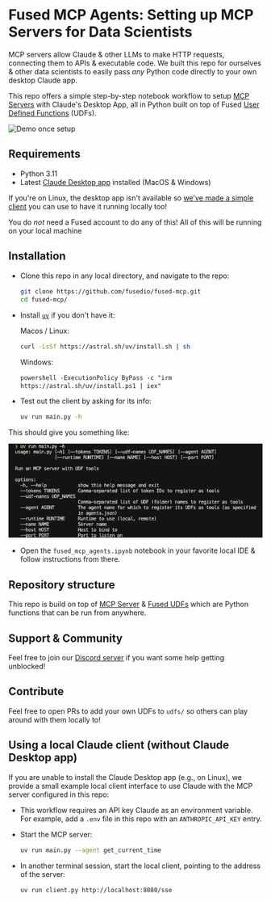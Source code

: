 # Fused MCP Agents: Setting up MCP Servers for Data Scientists

MCP servers allow Claude & other LLMs to make HTTP requests, connecting them to APIs & executable code. We built this repo for ourselves & other data scientists to easily pass _any_ Python code directly to your own desktop Claude app. 

This repo offers a simple step-by-step notebook workflow to setup [MCP Servers](https://modelcontextprotocol.io/introduction) with Claude's Desktop App, all in Python built on top of Fused [User Defined Functions](https://docs.fused.io/core-concepts/write/) (UDFs).

![Demo once setup](https://fused-magic.s3.us-west-2.amazonaws.com/udf-mcp-repo/readme_asset/mcp_demo_fused_notebook_2.5x.gif)

## Requirements
- Python 3.11
- Latest [Claude Desktop app](https://claude.ai/download) installed (MacOS & Windows)

If you're on Linux, the desktop app isn't available so [we've made a simple client](#using-a-local-claude-client-without-claude-desktop-app) you can use to have it running locally too!

You do _not_ need a Fused account to do any of this! All of this will be running on your local machine

## Installation

- Clone this repo in any local directory, and navigate to the repo:

  ```bash
  git clone https://github.com/fusedio/fused-mcp.git
  cd fused-mcp/
  ```

- Install [`uv`](https://docs.astral.sh/uv/getting-started/installation/)
  if you don't have it:

  Macos / Linux:
  ```bash
  curl -LsSf https://astral.sh/uv/install.sh | sh
  ```

  Windows:
  ```
  powershell -ExecutionPolicy ByPass -c "irm https://astral.sh/uv/install.ps1 | iex"
  ```

- Test out the client by asking for its info:

  ```bash
  uv run main.py -h
  ```

This should give you something like:

![uv helper output function](/img/uv_run_helper_output.png)

- Open the `fused_mcp_agents.ipynb` notebook in your favorite local IDE & follow instructions from there.

## Repository structure

This repo is build on top of [MCP Server](https://modelcontextprotocol.io/introduction) & [Fused UDFs](https://docs.fused.io/core-concepts/write/) which are Python functions that can be run from anywhere.

## Support & Community

Feel free to join our [Discord server](https://discord.com/invite/BxS5wMzdRk) if you want some help getting unblocked!

## Contribute

Feel free to open PRs to add your own UDFs to `udfs/` so others can play around with them locally to!

## Using a local Claude client (without Claude Desktop app)

If you are unable to install the Claude Desktop app (e.g., on Linux), we provide
a small example local client interface to use Claude with the MCP server configured
in this repo:

- This workflow requires an API key Claude as an environment variable. For example,
  add a `.env` file in this repo with an `ANTHROPIC_API_KEY` entry.

- Start the MCP server:

  ```bash
  uv run main.py --agent get_current_time
  ```

- In another terminal session, start the local client, pointing to the address of the server:

  ```bash
  uv run client.py http://localhost:8080/sse
  ```

